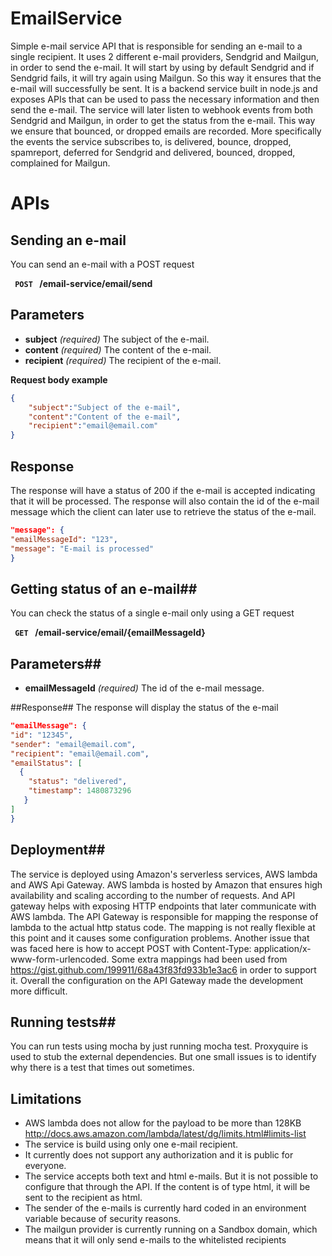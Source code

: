 # EmailService
Simple e-mail service API that is responsible for sending an e-mail to a single recipient. It uses 2 different e-mail providers, Sendgrid and Mailgun, in order to send the e-mail. It will start by using by default Sendgrid and if Sendgrid fails, it will try again using Mailgun. So this way it ensures that the e-mail will successfully be sent. It is a backend service built in node.js and exposes APIs that can be used to pass the necessary information and then send the e-mail.
The service will later listen to webhook events from both Sendgrid and Mailgun, in order to get the status from the e-mail. This way we ensure that bounced, or dropped emails are recorded. More specifically the events the service subscribes to, is delivered, bounce, dropped, spamreport, deferred for Sendgrid and delivered, bounced, dropped, complained for Mailgun.

# APIs
## Sending an e-mail ##
You can send an e-mail with a POST request

**<code> POST </code> /email-service/email/send** 

## Parameters ##
- **subject** _(required)_ The subject of the e-mail.
- **content** _(required)_ The content of the e-mail.
- **recipient** _(required)_ The recipient of the e-mail.

**Request body example**
```JSON
{
    "subject":"Subject of the e-mail", 
    "content":"Content of the e-mail", 
    "recipient":"email@email.com"
}
``` 

## Response ##
The response will have a status of 200 if the e-mail is accepted indicating that it will be processed. The response will also contain the id of the e-mail message which the client can later use to retrieve the status of the e-mail.
```JSON
"message": {
"emailMessageId": "123",
"message": "E-mail is processed"
}

```

## Getting status of an e-mail##
You can check the status of a single e-mail only using a GET request

**<code> GET </code> /email-service/email/{emailMessageId}**

## Parameters##
- **emailMessageId** _(required)_ The id of the e-mail message.

##Response##
The response will display the status of the e-mail
```JSON
"emailMessage": {
"id": "12345",
"sender": "email@email.com",
"recipient": "email@email.com",
"emailStatus": [
  {
    "status": "delivered",
    "timestamp": 1480873296
   }
]
}
```

## Deployment##
The service is deployed using Amazon's serverless services, AWS lambda and AWS Api Gateway. AWS lambda is hosted by Amazon that ensures high availability and scaling according to the number of requests. And API gateway helps with exposing HTTP endpoints that later communicate with AWS lambda.
The API Gateway is responsible for mapping the response of lambda to the actual http status code. The mapping is not really flexible at this point and it causes some configuration problems. Another issue that was faced here is how to accept POST with Content-Type: application/x-www-form-urlencoded. Some extra mappings had been used from https://gist.github.com/199911/68a43f83fd933b1e3ac6 in order to support it.
Overall the configuration on the API Gateway made the development more difficult.

## Running tests##
You can run tests using mocha by just running mocha test. Proxyquire is used to stub the external dependencies. But one small issues is to identify why there is a test that times out sometimes.


## Limitations
- AWS lambda does not allow for the payload to be more than 128KB http://docs.aws.amazon.com/lambda/latest/dg/limits.html#limits-list
- The service is build using only one e-mail recipient. 
- It currently does not support any authorization and it is public for everyone.
- The service accepts both text and html e-mails. But it is not possible to configure that through the API. If the content is of type html, it will be sent to the recipient as html.
- The sender of the e-mails is currently hard coded in an environment variable because of security reasons. 
- The mailgun provider is currently running on a Sandbox domain, which means that it will only send e-mails to the whitelisted recipients
